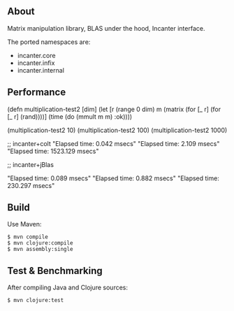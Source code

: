 ## About

Matrix manipulation library, BLAS under the hood, Incanter interface.

The ported namespaces are:
 - incanter.core
 - incanter.infix
 - incanter.internal

## Performance

(defn multiplication-test2 [dim]
  (let [r   (range 0 dim)
         m (matrix (for [_ r] (for [_ r] (rand))))]
    (time  (do (mmult m m) :ok))))

(multiplication-test2 10)
(multiplication-test2 100)
(multiplication-test2 1000)

;; incanter+colt
"Elapsed time: 0.042 msecs"
"Elapsed time: 2.109 msecs"
"Elapsed time: 1523.129 msecs"

;; incanter+jBlas

"Elapsed time: 0.089 msecs"
"Elapsed time: 0.882 msecs"
"Elapsed time: 230.297 msecs"

## Build

Use Maven:

    $ mvn compile
    $ mvn clojure:compile
    $ mvn assembly:single

## Test & Benchmarking
    
After compiling Java and Clojure sources:
    
    $ mvn clojure:test
